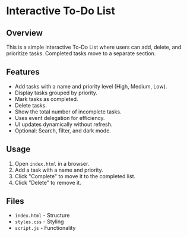 # Interactive To-Do List

## Overview
This is a simple interactive To-Do List where users can add, delete, and prioritize tasks. Completed tasks move to a separate section.

## Features
- Add tasks with a name and priority level (High, Medium, Low).
- Display tasks grouped by priority.
- Mark tasks as completed.
- Delete tasks.
- Show the total number of incomplete tasks.
- Uses event delegation for efficiency.
- UI updates dynamically without refresh.
- Optional: Search, filter, and dark mode.

## Usage
1. Open `index.html` in a browser.
2. Add a task with a name and priority.
3. Click "Complete" to move it to the completed list.
4. Click "Delete" to remove it.

## Files
- `index.html` - Structure
- `styles.css` - Styling
- `script.js` - Functionality
